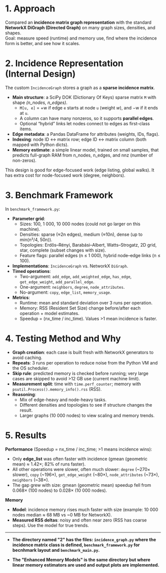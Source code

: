 # 1. Approach

Compared an **incidence matrix graph representation** with the standard **NetworkX DiGraph (Directed Graph)** on many graph sizes, densities, and shapes.  
Goal: measure speed (runtime) and memory use, find where the incidence form is better, and see how it scales.

# 2. Incidence Representation (Internal Design)

The custom `IncidenceGraph` stores a graph as a **sparse incidence matrix**.
- **Main structure**: a SciPy DOK (Dictionary Of Keys) sparse matrix `M` with shape _(n_nodes, n_edges)_.
    - `M[u, e]` = +w if edge `e` starts at node `u` (weight _w_), and −w if it ends at `u`.
    - A column can have many nonzeros, so it supports **parallel edges**.
    - Optional “hybrid” links let nodes connect to edges as first-class items.
- **Edge metadata**: a Pandas DataFrame for attributes (weights, IDs, flags).
- **Indexing**: node ID ↔ matrix row; edge ID ↔ matrix column (both mapped with Python dicts).
- **Memory estimate**: a simple linear model, trained on small samples, that predicts full-graph RAM from n_nodes, n_edges, and nnz (number of non-zeros).

This design is good for edge-focused work (edge listing, global walks). It has extra cost for node-focused work (degree, neighbors).

# 3. Benchmark Framework

In `benchmark_framework.py`:
- **Parameter grid**:
    - Sizes: 100, 1 000, 10 000 nodes (could not go larger on this machine).
    - Densities: sparse (≈2n edges), medium (≈10n), dense (up to min(n²/4, 50n)).
    - Topologies: Erdős–Rényi, Barabási–Albert, Watts–Strogatz, 2D grid, star, complete (subset changes with size).
    - Feature flags: parallel edges (n ≤ 1 000), hybrid node–edge links (n ≤ 100).
- **Implementations**: `IncidenceGraph` vs. NetworkX `DiGraph`.
- **Timed operations**:
    - Two-argument: `add_edge`, `add_weighted_edge`, `has_edge`, `get_edge_weight`, `add_parallel_edge`.
    - One-argument: `neighbors`, `degree`, `node_attributes`.
    - No-argument: `copy`, `edge_list`, `memory_usage`.
- **Metrics**:
    - Runtime: mean and standard deviation over 3 runs per operation.
    - Memory: RSS (Resident Set Size) change before/after each operation + model estimates.
    - Speedup = (nx_time / inc_time). Values >1 mean incidence is faster.

# 4. Testing Method and Why

- **Graph creation**: each case is built fresh with NetworkX generators to avoid caching.
- **Repeats**: 3 runs per operation to reduce noise from the Python VM and the OS scheduler.
- **Skip rule**: predicted memory is checked before running; very large cases are skipped to avoid >12 GB use  (current machine limit).
- **Measurement split**: time with `time.perf_counter`; memory with `psutil.Process().memory_info().rss` (RSS).
- **Reasoning**:
    - Mix of edge-heavy and node-heavy tasks.
    - Different densities and topologies to see if structure changes the result.
    - Larger graphs (10 000 nodes) to view scaling and memory trends.

# 5. Results
**Performance** (Speedup = nx_time / inc_time; >1 means incidence wins):
- Only **edge_list** was often faster with incidence (gmean (geometric mean) ≈ 1.42×; 82% of runs faster).
- All other operations were slower, often much slower: `degree` (~270× slower), `copy` (~196×), `get_edge_weight` (~80×), `node_attributes` (~73×), `neighbors` (~38×).
- The gap grew with size: gmean (geometric mean) speedup fell from 0.068× (100 nodes) to 0.028× (10 000 nodes).

**Memory**
- **Model**: incidence memory rises much faster with size (example: 10 000 nodes median ≈ 68 MB vs ~0 MB for NetworkX).
- **Measured RSS deltas**: noisy and often near zero (RSS has coarse steps). Use the model for true trends.

---

- **The directory named "2" has the files: `incidence_graph.py` where the incidence matrix class is defined, `benchmark_framework.py` for becnhmark layout and `benchmark_main.py`.**

- **The "Enhanced Memory Models" is the same directory but where linear memory estimators are used and output plots are implemented.**
